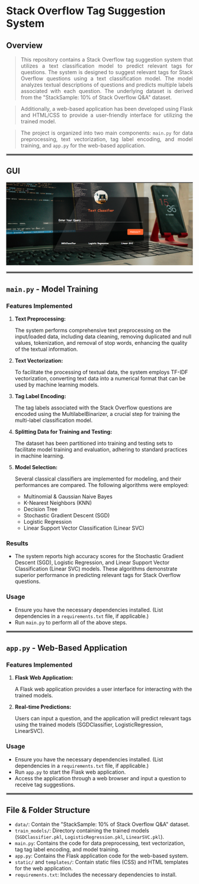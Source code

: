 # Stack Overflow Tag Suggestion System

## Overview

<div align="justify">
    
> This repository contains a Stack Overflow tag suggestion system that utilizes a text classification model to predict relevant tags for questions. The system is designed to suggest relevant tags for Stack Overflow questions using a text classification model. The model analyzes textual descriptions of questions and predicts multiple labels associated with each question. The underlying dataset is derived from the "StackSample: 10% of Stack Overflow Q&A" dataset.

> Additionally, a web-based application has been developed using Flask and HTML/CSS to provide a user-friendly interface for utilizing the trained model.

> The project is organized into two main components: `main.py` for data preprocessing, text vectorization, tag label encoding, and model training, and `app.py` for the web-based application.

</div>





<hr style="border: 2px solid grey;">

## GUI
![GUI Image](gui.png)

<hr style="border: 2px solid grey;">

## `main.py` - Model Training 

### Features Implemented

1. **Text Preprocessing:**

    The system performs comprehensive text preprocessing on the input/loaded data, including data cleaning, removing duplicated and null values, tokenization, and removal of stop words, enhancing the quality of the textual information.
2. **Text Vectorization:**

      To facilitate the processing of textual data, the system employs TF-IDF vectorization, converting text data into a numerical format that can be used by machine learning models.
3. **Tag Label Encoding:**
   
   The tag labels associated with the Stack Overflow questions are encoded using the MultilabelBinarizer, a crucial step for training the multi-label classification model.
4. **Splitting Data for Training and Testing:**

   The dataset has been partitioned into training and testing sets to facilitate model training and evaluation, adhering to standard practices in machine learning.
5. **Model Selection:**
   
    Several classical classifiers are implemented for modeling, and their performances are compared. The following algorithms were employed:
      - Multinomial & Gaussian Naive Bayes
      - K-Nearest Neighbors (KNN)
      - Decision Tree
      - Stochastic Gradient Descent (SGD)
      - Logistic Regression
      - Linear Support Vector Classification (Linear SVC)

### Results
   - The system reports high accuracy scores for the Stochastic Gradient Descent (SGD), Logistic Regression, and Linear Support Vector Classification (Linear SVC) models. These algorithms demonstrate superior performance in predicting relevant tags for Stack Overflow questions.

### Usage
  - Ensure you have the necessary dependencies installed. (List dependencies in a `requirements.txt` file, if applicable.)
   - Run `main.py` to perform all of the above steps.

<hr style="border: 2px solid grey;">

## `app.py` - Web-Based Application

### Features Implemented
1. **Flask Web Application:**
    
      A Flask web application provides a user interface for interacting with the trained models.
2. **Real-time Predictions:**
 
    Users can input a question, and the application will predict relevant tags using the trained models (SGDClassifier, LogisticRegression, LinearSVC).

### Usage
- Ensure you have the necessary dependencies installed. (List dependencies in a `requirements.txt` file, if applicable.)
- Run `app.py` to start the Flask web application.
- Access the application through a web browser and input a question to receive tag suggestions.

<hr style="border: 2px solid grey;">

## File & Folder Structure 
- `data/`: Contain the "StackSample: 10% of Stack Overflow Q&A" dataset.
- `train_models/`: Directory containing the trained models (`SGDClassifier.pkl`, `LogisticRegression.pkl`, `LinearSVC.pkl`).
- `main.py`: Contains the code for data preprocessing, text vectorization, tag tag label encoding, and model training.
- `app.py`: Contains the Flask application code for the web-based system.
- `static/` and `templates/`: Contain static files (CSS) and HTML templates for the web application.
- `requirements.txt`: Includes the necessary dependencies to install.
